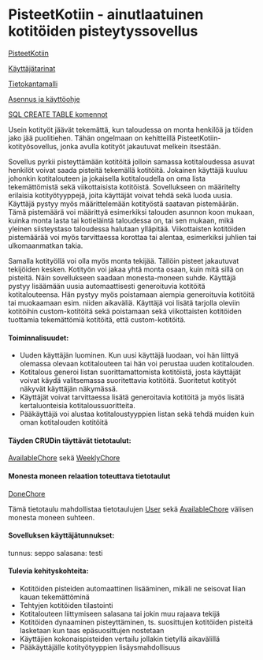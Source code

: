 # PisteetKotiin - ainutlaatuinen kotitöiden pisteytyssovellus

[PisteetKotiin](https://pisteetkotiin.herokuapp.com/)

[Käyttäjätarinat](https://github.com/jupste/tsoha-harjoitustyo/blob/master/documentation/userstory.md)

[Tietokantamalli](https://github.com/jupste/tsoha-harjoitustyo/blob/master/documentation/diagram.png)

[Asennus ja käyttöohje](https://github.com/jupste/tsoha-harjoitustyo/blob/master/documentation/installation.md)

[SQL CREATE TABLE komennot](https://github.com/jupste/tsoha-harjoitustyo/blob/master/documentation/sql_commands.md)

Usein kotityöt jäävät tekemättä, kun taloudessa on monta henkilöä ja töiden jako jää puolitiehen. Tähän ongelmaan on kehitteillä PisteetKotiin- kotityösovellus, jonka avulla kotityöt jakautuvat melkein itsestään. 

Sovellus pyrkii pisteyttämään kotitöitä jolloin samassa kotitaloudessa asuvat henkilöt voivat saada pisteitä tekemällä kotitöitä. Jokainen käyttäjä kuuluu johonkin kotitalouteen ja jokaisella kotitaloudella on oma lista tekemättömistä sekä viikottaisista kotitöistä. Sovellukseen on määritelty erilaisia kotityötyyppejä, joita käyttäjät voivat tehdä sekä luoda uusia. Käyttäjä pystyy myös määrittelemään kotityöstä saatavan pistemäärän. Tämä pistemäärä voi määrittyä esimerkiksi talouden asunnon koon mukaan, kuinka monta lasta tai kotieläintä taloudessa on, tai sen mukaan, mikä yleinen siisteystaso taloudessa halutaan ylläpitää. Viikottaisten kotitöiden pistemäärää voi myös tarvittaessa korottaa tai alentaa, esimerkiksi juhlien tai ulkomaanmatkan takia. 

Samalla kotityöllä voi olla myös monta tekijää. Tällöin pisteet jakautuvat tekijöiden kesken. Kotityön voi jakaa yhtä monta osaan, kuin mitä sillä on pisteitä. Näin sovellukseen saadaan monesta-moneen suhde. 
Käyttäjä pystyy lisäämään uusia automaattisesti generoituvia kotitöitä kotitalouteensa. Hän pystyy myös poistamaan aiempia generoituvia kotitöitä tai muokaamaan esim. niiden aikaväliä. Käyttäjä voi lisätä tarjolla oleviin kotitöihin custom-kotitöitä sekä poistamaan sekä viikottaisten kotitöiden tuottamia tekemättömiä kotitöitä, että custom-kotitöitä. 


#### Toiminnalisuudet:
- Uuden käyttäjän luominen. Kun uusi käyttäjä luodaan, voi hän liittyä olemassa olevaan kotitalouteen tai hän voi perustaa uuden kotitalouden.
- Kotitalous generoi listan suorittamattomista kotitöistä, josta käyttäjät voivat käydä valitsemassa suoritettavia kotitöitä. Suoritetut kotityöt näkyvät käyttäjän näkymässä.
- Käyttäjät voivat tarvittaessa lisätä generoitavia kotitöitä ja myös lisätä kertaluonteisia kotitaloussuoritteita. 
- Pääkäyttäjä voi alustaa kotitaloustyyppien listan sekä tehdä muiden kuin oman kotitalouden kotitöitä

#### Täyden CRUDin täyttävät tietotaulut:
[AvailableChore](https://github.com/jupste/tsoha-harjoitustyo/blob/master/application/chores/views.py) sekä [WeeklyChore](https://github.com/jupste/tsoha-harjoitustyo/blob/master/application/weeklychore/views.py)

#### Monesta moneen relaation toteuttava tietotaulut

[DoneChore](https://github.com/jupste/tsoha-harjoitustyo/blob/master/application/donechores/views.py)

Tämä tietotaulu mahdollistaa tietotaulujen [User](https://github.com/jupste/tsoha-harjoitustyo/blob/master/application/auth/views.py) sekä [AvailableChore](https://github.com/jupste/tsoha-harjoitustyo/blob/master/application/chores/views.py) välisen monesta moneen suhteen.

#### Sovelluksen käyttäjätunnukset:
tunnus: seppo
salasana: testi

#### Tulevia kehityskohteita:
- Kotitöiden pisteiden automaattinen lisääminen, mikäli ne seisovat liian kauan tekemättöminä
- Tehtyjen kotitöiden tilastointi
- Kotitalouteen liittymiseen salasana tai jokin muu rajaava tekijä
- Kotitöiden dynaaminen pisteyttäminen, ts. suosittujen kotitöiden pisteitä lasketaan kun taas epäsuosittujen nostetaan
- Käyttäjien kokonaispisteiden vertailu jollakin tietyllä aikavälillä
- Pääkäyttäjälle kotityötyyppien lisäysmahdollisuus